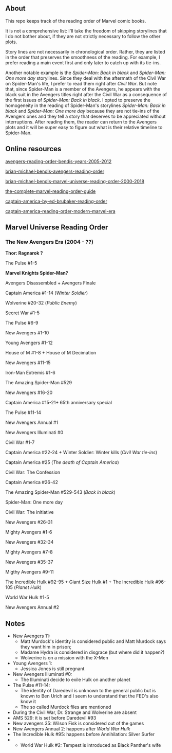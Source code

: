 ## About
This repo keeps track of the reading order of Marvel comic books. 

It is not a comprehensive list: I'll take the freedom of skipping storylines that I do not bother about, if they are not strictly necessary to follow the other plots. 

Story lines are not necessarily in chronological order. Rather, they are listed in the order that preserves the smoothness of the reading. For example, I prefer reading a main event first and only later to catch up with its tie-ins. 

Another notable example is the _Spider-Man: Back in black_ and _Spider-Man: One more day_ storylines. Since they deal with the aftermath of the Civil War on Spider-Man's life, I prefer to read them right after _Civil War_. But note that, since Spider-Man is a member of the Avengers, he appears with the black suit in the Avengers titles right after the Civil War as a consequence of the first issues of _Spider-Man: Back in black_. I opted to preserve the homogeneity in the reading of Spider-Man's storylines _Spider-Man: Back in black_ and _Spider-Man: One more day_ because they are not tie-ins of the Avengers ones and they tell a story that deserves to be appreciated without interruptions. After reading them, the reader can return to the Avengers plots and it will be super easy to figure out what is their relative timeline to Spider-Man.[
](https://www.crushingkrisis.com/collecting-avengers-comic-books-as-graphic-novels-a-definitive-guide/avengers-reading-order-bendis-years-2005-2012/)

## Online resources
[avengers-reading-order-bendis-years-2005-2012](https://www.crushingkrisis.com/collecting-avengers-comic-books-as-graphic-novels-a-definitive-guide/avengers-reading-order-bendis-years-2005-2012/)

[brian-michael-bendis-avengers-reading-order](https://www.comicbooktreasury.com/brian-michael-bendis-avengers-reading-order/)

[brian-michael-bendis-marvel-universe-reading-order-2000-2018](https://www.comicbookherald.com/brian-michael-bendis-marvel-universe-reading-order-2000-2018/)

[the-complete-marvel-reading-order-guide](https://www.comicbookherald.com/the-complete-marvel-reading-order-guide/)

[captain-america-by-ed-brubaker-reading-order](https://www.comicbooktreasury.com/captain-america-by-ed-brubaker-reading-order/)

[captain-america-reading-order-modern-marvel-era](https://www.comicbookherald.com/captain-america-reading-order-modern-marvel-era/)

## Marvel Universe Reading Order

### The New Avengers Era (2004 - ??)

__Thor: Ragnarok ?__

The Pulse #1-5

__Marvel Knights Spider-Man?__

Avengers Disassembled + Avengers Finale

Captain America #1-14 (_Winter Soldier_)

Wolverine #20-32 (_Public Enemy_)

Secret War #1-5

The Pulse #6-9

New Avengers #1-10

Young Avengers #1-12

House of M #1-8 + House of M Decimation

New Avengers #11-15

Iron-Man Extremis #1-6

The Amazing Spider-Man #529

New Avengers #16-20

Captain America #15-21+ 65th anniversary special

The Pulse #11-14

New Avengers Annual #1

New Avengers Illuminati #0

Civil War #1-7

Captain America #22-24 + Winter Soldier: Winter kills (*Civil War tie-ins*)

Captain America #25 (*The death of Captain America*)

Civil War: The Confession

Captain America #26-42

The Amazing Spider-Man #529-543 (*Back in black*)

Spider-Man: One more day

Civil War: The initiative

New Avengers #26-31

Mighty Avengers #1-6

New Avengers #32-34

Mighty Avengers #7-8

New Avengers #35-37

Migthy Avengers #9-11

The Incredible Hulk #92-95 + Giant Size Hulk #1 + The Incredible Hulk #96-105 (_Planet Hulk_)

World War Hulk #1-5

New Avengers Annual #2

## Notes

- New Avengers 11: 
  - Matt Murdock's identity is considered public and Matt Murdock says they want him in prison; 
  - Madame Hydra is considered in disgrace (but where did it happen?)
  - Wolverine is on a mission with the X-Men
- Young Avengers 1:
  - Jessica Jones is still pregnant
- New Avengers Illuminati #0:
  - The Illuminati decide to exile Hulk on another planet
- The Pulse #11-14:
  - The identity of Daredevil is unknown to the general public but is known to Ben Urich and I seem to understand that the FED's also know it
  - The so called Murdock files are mentioned
- During the Civil War, Dr. Strange and Wolverine are absent
- AMS 529: it is set before Daredevil #93
- New avengers 35: Wilson Fisk is considered out of the games
- New Avengers Annual 2: happens after _World War Hulk_
- The Incredible Hulk #95: happens before Annihilation: Silver Surfer
- - World War Hulk #2: Tempest is introduced as Black Panther's wife
